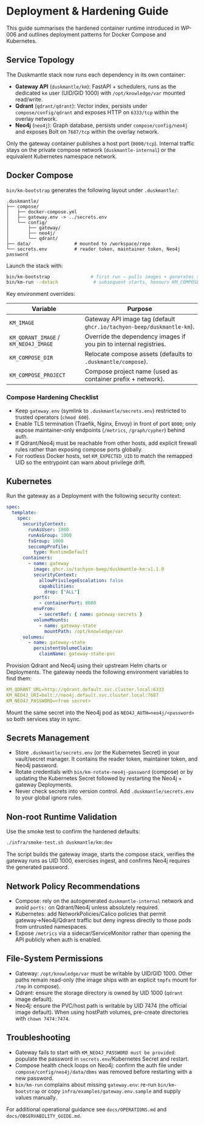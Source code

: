 # Deployment & Hardening Guide

This guide summarises the hardened container runtime introduced in WP-006 and outlines deployment patterns for Docker Compose and Kubernetes.

## Service Topology

The Duskmantle stack now runs each dependency in its own container:

- **Gateway API** (`duskmantle/km`): FastAPI + schedulers, runs as the dedicated `km` user (UID/GID 1000) with `/opt/knowledge/var` mounted read/write.
- **Qdrant** (`qdrant/qdrant`): Vector index, persists under `compose/config/qdrant` and exposes HTTP on `6333/tcp` within the overlay network.
- **Neo4j** (`neo4j`): Graph database, persists under `compose/config/neo4j` and exposes Bolt on `7687/tcp` within the overlay network.

Only the gateway container publishes a host port (`8000/tcp`). Internal traffic stays on the private compose network (`duskmantle-internal`) or the equivalent Kubernetes namespace network.

## Docker Compose

`bin/km-bootstrap` generates the following layout under `.duskmantle/`:

```
.duskmantle/
├── compose/
│   ├── docker-compose.yml
│   ├── gateway.env -> ../secrets.env
│   └── config/
│       ├── gateway/
│       ├── neo4j/
│       └── qdrant/
├── data/                # mounted to /workspace/repo
└── secrets.env          # reader token, maintainer token, Neo4j password
```

Launch the stack with:

```bash
bin/km-bootstrap               # first run – pulls images + generates secrets
bin/km-run --detach             # subsequent starts, honours KM_COMPOSE_* overrides
```

Key environment overrides:

| Variable | Purpose |
|----------|---------|
| `KM_IMAGE` | Gateway API image tag (default `ghcr.io/tachyon-beep/duskmantle-km`). |
| `KM_QDRANT_IMAGE` / `KM_NEO4J_IMAGE` | Override the dependency images if you pin to internal registries. |
| `KM_COMPOSE_DIR` | Relocate compose assets (defaults to `.duskmantle/compose`). |
| `KM_COMPOSE_PROJECT` | Compose project name (used as container prefix + network). |

### Compose Hardening Checklist

- Keep `gateway.env` (symlink to `.duskmantle/secrets.env`) restricted to trusted operators (`chmod 600`).
- Enable TLS termination (Traefik, Nginx, Envoy) in front of port `8000`; only expose maintainer-only endpoints (`/metrics`, `/graph/cypher`) behind auth.
- If Qdrant/Neo4j must be reachable from other hosts, add explicit firewall rules rather than exposing compose ports globally.
- For rootless Docker hosts, set `KM_EXPECTED_UID` to match the remapped UID so the entrypoint can warn about privilege drift.

## Kubernetes

Run the gateway as a Deployment with the following security context:

```yaml
spec:
  template:
    spec:
      securityContext:
        runAsUser: 1000
        runAsGroup: 1000
        fsGroup: 1000
        seccompProfile:
          type: RuntimeDefault
      containers:
        - name: gateway
          image: ghcr.io/tachyon-beep/duskmantle-km:v1.1.0
          securityContext:
            allowPrivilegeEscalation: false
            capabilities:
              drop: ["ALL"]
          ports:
            - containerPort: 8000
          envFrom:
            - secretRef: { name: gateway-secrets }
          volumeMounts:
            - name: gateway-state
              mountPath: /opt/knowledge/var
      volumes:
        - name: gateway-state
          persistentVolumeClaim:
            claimName: gateway-state-pvc
```

Provision Qdrant and Neo4j using their upstream Helm charts or Deployments. The gateway needs the following environment variables to find them:

```yaml
KM_QDRANT_URL=http://qdrant.default.svc.cluster.local:6333
KM_NEO4J_URI=bolt://neo4j.default.svc.cluster.local:7687
KM_NEO4J_PASSWORD=<from secret>
```

Mount the same secret into the Neo4j pod as `NEO4J_AUTH=neo4j/<password>` so both services stay in sync.

## Secrets Management

- Store `.duskmantle/secrets.env` (or the Kubernetes Secret) in your vault/secret manager. It contains the reader token, maintainer token, and Neo4j password.
- Rotate credentials with `bin/km-rotate-neo4j-password` (compose) or by updating the Kubernetes Secret followed by restarting the Neo4j + gateway Deployments.
- Never check secrets into version control. Add `.duskmantle/secrets.env` to your global ignore rules.

## Non-root Runtime Validation

Use the smoke test to confirm the hardened defaults:

```bash
./infra/smoke-test.sh duskmantle/km:dev
```

The script builds the gateway image, starts the compose stack, verifies the gateway runs as UID 1000, exercises ingest, and confirms Neo4j requires the generated password.

## Network Policy Recommendations

- Compose: rely on the autogenerated `duskmantle-internal` network and avoid `ports:` on Qdrant/Neo4j unless absolutely required.
- Kubernetes: add NetworkPolicies/Calico policies that permit gateway→Neo4j/Qdrant traffic but deny ingress directly to those pods from untrusted namespaces.
- Expose `/metrics` via a sidecar/ServiceMonitor rather than opening the API publicly when auth is enabled.

## File-System Permissions

- Gateway: `/opt/knowledge/var` must be writable by UID/GID 1000. Other paths remain read-only (the image ships with an explicit `tmpfs` mount for `/tmp` in compose).
- Qdrant: ensure the storage directory is owned by UID 1000 (`qdrant` image default).
- Neo4j: ensure the PVC/host path is writable by UID 7474 (the official image default). When using hostPath volumes, pre-create directories with `chown 7474:7474`.

## Troubleshooting

- Gateway fails to start with `KM_NEO4J_PASSWORD must be provided`: populate the password in `secrets.env`/Kubernetes Secret and restart.
- Compose health check loops on Neo4j: confirm the auth file under `compose/config/neo4j/data/dbms` was removed before restarting with a new password.
- `bin/km-run` complains about missing `gateway.env`: re-run `bin/km-bootstrap` or copy `infra/examples/gateway.env.sample` and supply values manually.

For additional operational guidance see `docs/OPERATIONS.md` and `docs/OBSERVABILITY_GUIDE.md`.
